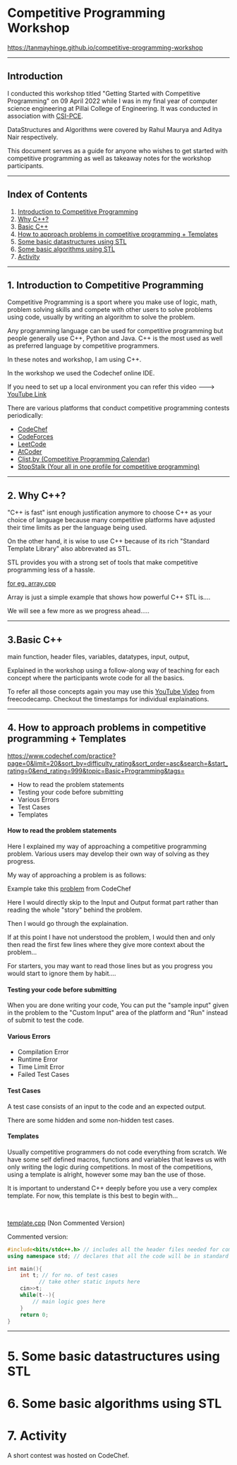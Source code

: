 # Competitive Programming Workshop

<a href="https://tanmayhinge.github.io/competitive-programming-workshop">https://tanmayhinge.github.io/competitive-programming-workshop</a>

---

## Introduction

I conducted this workshop titled "Getting Started with Competitive Programming" on 09 April 2022 while I was in my final year of computer science engineering at Pillai College of Engineering. It was conducted in association with [CSI-PCE]().


DataStructures and Algorithms were covered by Rahul Maurya and Aditya Nair respectively.

This document serves as a guide for anyone who wishes to get started with competitive programming as well as takeaway notes for the workshop participants.

---

## Index of Contents

1. [Introduction to Competitive Programming](#1-introduction-to-competitive-programming)
2. [Why C++?](#2-why-c)
3. [Basic C++](#3basic-c)
4. [How to approach problems in competitive programming + Templates](#4-how-to-approach-problems-in-competitive-programming--templates)
5. [Some basic datastructures using STL](#5-some-basic-datastructures-using-stl)
6. [Some basic algorithms using STL]()
7. [Activity]()

---

## 1. Introduction to Competitive Programming

Competitive Programming is a sport where you make use of logic, math, problem solving skills and compete with other users to solve problems using code, usually by writing an algorithm to solve the problem.

Any programming language can be used for competitive programming but people generally use C++, Python and Java. C++ is the most used as well as preferred language by competitive programmers.

In these notes and workshop, I am using C++. 

In the workshop we used the Codechef online IDE. 

If you need to set up a local environment you can refer this video ---> [YouTube Link](https://www.youtube.com/watch?v=CZ7Mf7qxbIU)

There are various platforms that conduct competitive programming contests periodically:

- [CodeChef](https://www.codechef.com/)
- [CodeForces](https://codeforces.com/)
- [LeetCode](https://leetcode.com/)
- [AtCoder](https://atcoder.jp/)
- [Clist.by (Competitive Programming Calendar)](https://clist.by/)
- [StopStalk (Your all in one profile for competitive programming)](https://www.stopstalk.com/)

---

## 2. Why C++?

"C++ is fast" isnt enough justification anymore to choose C++ as your choice of language because many competitive platforms have adjusted their time limits as per the language being used.

On the other hand, it is wise to use C++ because of its rich "Standard Template Library" also abbrevated as STL.

STL provides you with a strong set of tools that make competitive programming less of a hassle.

[for eg. array.cpp](array.cpp)

Array is just a simple example that shows how powerful C++ STL is....

We will see a few more as we progress ahead.....

---

## 3.Basic C++

main function, header files, variables, datatypes, input, output, 

Explained in the workshop using a follow-along way of teaching for each concept where the participants wrote code for all the basics.

To refer all those concepts again you may use this [YouTube Video](https://www.youtube.com/watch?v=vLnPwxZdW4Y&ab_channel=freeCodeCamp.org) from freecodecamp. Checkout the timestamps for individual explainations.

---

## 4. How to approach problems in competitive programming + Templates

https://www.codechef.com/practice?page=0&limit=20&sort_by=difficulty_rating&sort_order=asc&search=&start_rating=0&end_rating=999&topic=Basic+Programming&tags=

- How to read the problem statements
- Testing your code before submitting
- Various Errors
- Test Cases
- Templates


#### How to read the problem statements

Here I explained my way of approaching a competitive programming problem. Various users may develop their own way of solving as they progress.

My way of approaching a problem is as follows:

Example take this [problem](https://www.codechef.com/problems/INSTNOODLE) from CodeChef

Here I would directly skip to the Input and Output format part rather than reading the whole "story" behind the problem.

Then I would go through the explaination. 

If at this point I have not understood the problem, I would then and only then read the first few lines where they give more context about the problem...

For starters, you may want to read those lines but as you progress you would start to ignore them by habit....

#### Testing your code before submitting

When you are done writing your code,
You can put the "sample input" given in the problem to the "Custom Input" area of the platform and "Run" instead of submit to test the code.


#### Various Errors

- Compilation Error
- Runtime Error
- Time Limit Error
- Failed Test Cases

#### Test Cases

A test case consists of an input to the code and an expected output.

There are some hidden and some non-hidden test cases.


#### Templates

Usually competitive programmers do not code everything from scratch. 
We have some self defined macros, functions and variables that leaves us with only writing the logic during competitions. In most of the competitions, using a template is alright, however some may ban the use of those.

It is important to understand C++ deeply before you use a very complex template. For now, this template is this best to begin with...

<br>

[template.cpp](template.cpp) (Non Commented Version)

Commented version:
```cpp
#include<bits/stdc++.h> // includes all the header files needed for competitive programming
using namespace std; // declares that all the code will be in standard  namespace

int main(){
    int t; // for no. of test cases
          // take other static inputs here
    cin>>t;
    while(t--){ 
        // main logic goes here
    }
    return 0;
}
```

---

# 5. Some basic datastructures using STL

# 6. Some basic algorithms using STL

# 7. Activity

A short contest was hosted on CodeChef.

